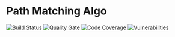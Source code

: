 # Path Matching Algo
[![Build Status](https://travis-ci.com/monojitb02/path-share-match.svg?branch=master)](https://travis-ci.com/monojitb02/path-share-match)
[![Quality Gate](https://sonarcloud.io/api/project_badges/measure?project=path-share-match-master&metric=alert_status)](https://sonarcloud.io/dashboard?id=path-share-match-master)
[![Code Coverage](https://sonarcloud.io/api/project_badges/measure?project=path-share-match-master&metric=coverage)](https://sonarcloud.io/component_measures?id=path-share-match-master&metric=coverage&view=list)
[![Vulnerabilities](https://sonarcloud.io/api/project_badges/measure?project=path-share-match-master&metric=vulnerabilities)](https://sonarcloud.io/dashboard?id=path-share-match-master)